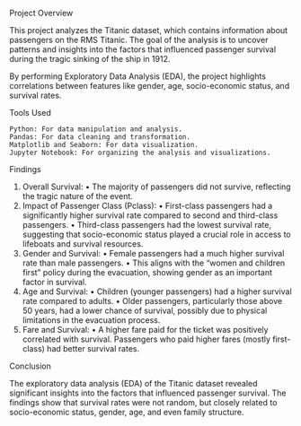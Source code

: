 Project Overview

This project analyzes the Titanic dataset, which contains information about passengers on the RMS Titanic. The goal of the analysis is to uncover patterns and insights into the factors that influenced passenger survival during the tragic sinking of the ship in 1912.

By performing Exploratory Data Analysis (EDA), the project highlights correlations between features like gender, age, socio-economic status, and survival rates.

Tools Used

    Python: For data manipulation and analysis.
    Pandas: For data cleaning and transformation.
    Matplotlib and Seaborn: For data visualization.
    Jupyter Notebook: For organizing the analysis and visualizations.

Findings

1.	Overall Survival:
  •	The majority of passengers did not survive, reflecting the tragic nature of the event.
2.	Impact of Passenger Class (Pclass):
  •	First-class passengers had a significantly higher survival rate compared to second and third-class passengers.
  •	Third-class passengers had the lowest survival rate, suggesting that socio-economic status played a crucial role in access to     lifeboats and survival resources.
3.	Gender and Survival:
  •	Female passengers had a much higher survival rate than male passengers.
  •	This aligns with the “women and children first” policy during the evacuation, showing gender as an important factor in            survival.
4.	Age and Survival: 
  •	Children (younger passengers) had a higher survival rate compared to adults.
  •	Older passengers, particularly those above 50 years, had a lower chance of survival, possibly due to physical limitations in      the evacuation process.
5.	Fare and Survival:
  •	A higher fare paid for the ticket was positively correlated with survival. Passengers who paid higher fares (mostly first-        class) had better survival rates.

Conclusion

The exploratory data analysis (EDA) of the Titanic dataset revealed significant insights into the factors that influenced passenger survival. The findings show that survival rates were not random, but closely related to socio-economic status, gender, age, and even family structure.

